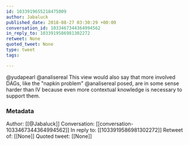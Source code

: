 ```yaml
---
id: 1033919655218475009
author: Jabaluck
published_date: 2018-08-27 03:30:29 +00:00
conversation_id: 1033467344364994562
in_reply_to: 1033919586981302272
retweet: None
quoted_tweet: None
type: tweet
tags:

---
```


@yudapearl @analisereal This view would also say that more involved DAGs, like the "napkin problem" @analisereal posed, are in some sense harder than IV because even more contextual knowledge is necessary to support them.

### Metadata

Author: [[@Jabaluck]]
Conversation: [[conversation-1033467344364994562]]
In reply to: [[1033919586981302272]]
Retweet of: [[None]]
Quoted tweet: [[None]]
